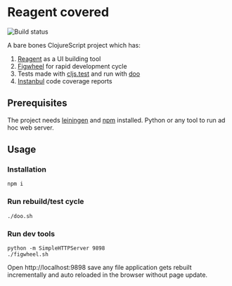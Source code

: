 # Reagent covered

![Build status][CircleCI-Status]

A bare bones ClojureScript project which has:

1. [Reagent][Reagent] as a UI building tool
1. [Figwheel][Figwheel] for rapid development cycle
1. Tests made with [cljs.test][Cljs-Testing] and run with [doo][Doo]
1. [Instanbul][Instanbul] code coverage reports

## Prerequisites

The project needs [leiningen][Lein] and [npm][Npm] installed. Python or any tool to run ad hoc web server.

## Usage

### Installation

    npm i

### Run rebuild/test cycle

    ./doo.sh

### Run dev tools

    python -m SimpleHTTPServer 9898
    ./figwheel.sh

Open http://localhost:9898 save any file application gets rebuilt incrementally and auto reloaded in the browser without page update.

[Reagent]: https://github.com/reagent-project/reagent
[Figwheel]: https://github.com/bhauman/lein-figwheel
[Doo]: https://github.com/bensu/doo
[Cljs-Testing]: https://github.com/clojure/clojurescript/wiki/Testing
[Instanbul]: https://github.com/gotwarlost/istanbul
[Lein]: https://leiningen.org/
[Npm]: https://www.npmjs.com/
[CircleCI-Status]:  https://circleci.com/gh/katlex/reagent-covered.png?style=shield


